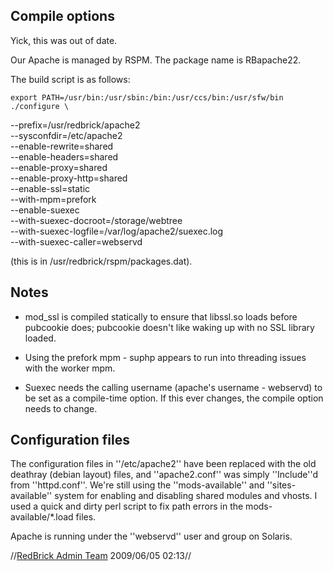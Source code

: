 ## Compile options

Yick, this was out of date.

Our Apache is managed by RSPM. The package name is RBapache22.

The build script is as follows:

    export PATH=/usr/bin:/usr/sbin:/bin:/usr/ccs/bin:/usr/sfw/bin
    ./configure \
   --prefix=/usr/redbrick/apache2 \
   --sysconfdir=/etc/apache2 \
   --enable-rewrite=shared \
   --enable-headers=shared \
   --enable-proxy=shared \
   --enable-proxy-http=shared \
   --enable-ssl=static \
   --with-mpm=prefork \
   --enable-suexec \
   --with-suexec-docroot=/storage/webtree \
   --with-suexec-logfile=/var/log/apache2/suexec.log \
   --with-suexec-caller=webservd

(this is in /usr/redbrick/rspm/packages.dat).

## Notes


*  mod_ssl is compiled statically to ensure that libssl.so loads before pubcookie does; pubcookie doesn't like waking up with no SSL library loaded.

*  Using the prefork mpm - suphp appears to run into threading issues with the worker mpm.

*  Suexec needs the calling username (apache's username - webservd) to be set as a compile-time option. If this ever changes, the compile option needs to change.

## Configuration files

The configuration files in ''/etc/apache2'' have been replaced with the old deathray (debian layout) files, and ''apache2.conf'' was simply ''Include''d from ''httpd.conf''. We're still using the ''mods-available'' and ''sites-available'' system for enabling and disabling shared modules and vhosts. I used a quick and dirty perl script to fix path errors in the mods-available/*.load files. 

Apache is running under the ''webservd'' user and group on Solaris.

//[RedBrick Admin Team](admins@redbrick.dcu.ie) 2009/06/05 02:13//

